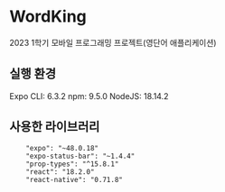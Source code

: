 # WordKing
2023 1학기 모바일 프로그래밍 프로젝트(영단어 애플리케이션)

## 실행 환경
Expo CLI: 6.3.2
npm: 9.5.0
NodeJS: 18.14.2

## 사용한 라이브러리
```
    "expo": "~48.0.18"
    "expo-status-bar": "~1.4.4"
    "prop-types": "^15.8.1"
    "react": "18.2.0"
    "react-native": "0.71.8"
```

